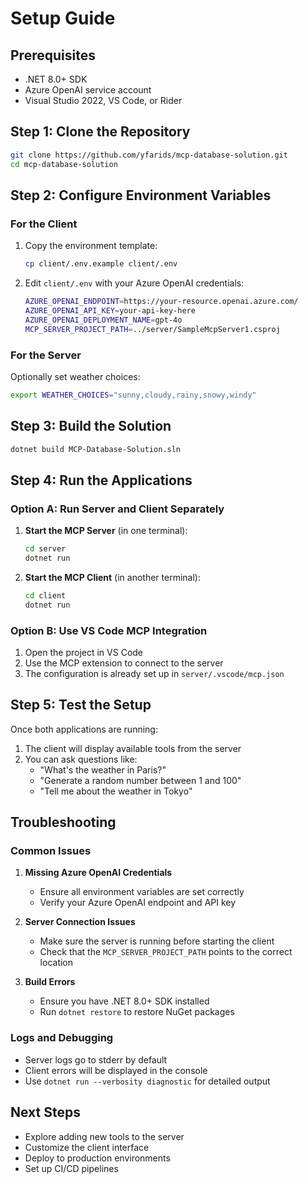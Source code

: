 # Setup Guide

## Prerequisites

- .NET 8.0+ SDK
- Azure OpenAI service account
- Visual Studio 2022, VS Code, or Rider

## Step 1: Clone the Repository

```bash
git clone https://github.com/yfarids/mcp-database-solution.git
cd mcp-database-solution
```

## Step 2: Configure Environment Variables

### For the Client

1. Copy the environment template:
   ```bash
   cp client/.env.example client/.env
   ```

2. Edit `client/.env` with your Azure OpenAI credentials:
   ```bash
   AZURE_OPENAI_ENDPOINT=https://your-resource.openai.azure.com/
   AZURE_OPENAI_API_KEY=your-api-key-here
   AZURE_OPENAI_DEPLOYMENT_NAME=gpt-4o
   MCP_SERVER_PROJECT_PATH=../server/SampleMcpServer1.csproj
   ```

### For the Server

Optionally set weather choices:
```bash
export WEATHER_CHOICES="sunny,cloudy,rainy,snowy,windy"
```

## Step 3: Build the Solution

```bash
dotnet build MCP-Database-Solution.sln
```

## Step 4: Run the Applications

### Option A: Run Server and Client Separately

1. **Start the MCP Server** (in one terminal):
   ```bash
   cd server
   dotnet run
   ```

2. **Start the MCP Client** (in another terminal):
   ```bash
   cd client
   dotnet run
   ```

### Option B: Use VS Code MCP Integration

1. Open the project in VS Code
2. Use the MCP extension to connect to the server
3. The configuration is already set up in `server/.vscode/mcp.json`

## Step 5: Test the Setup

Once both applications are running:

1. The client will display available tools from the server
2. You can ask questions like:
   - "What's the weather in Paris?"
   - "Generate a random number between 1 and 100"
   - "Tell me about the weather in Tokyo"

## Troubleshooting

### Common Issues

1. **Missing Azure OpenAI Credentials**
   - Ensure all environment variables are set correctly
   - Verify your Azure OpenAI endpoint and API key

2. **Server Connection Issues**
   - Make sure the server is running before starting the client
   - Check that the `MCP_SERVER_PROJECT_PATH` points to the correct location

3. **Build Errors**
   - Ensure you have .NET 8.0+ SDK installed
   - Run `dotnet restore` to restore NuGet packages

### Logs and Debugging

- Server logs go to stderr by default
- Client errors will be displayed in the console
- Use `dotnet run --verbosity diagnostic` for detailed output

## Next Steps

- Explore adding new tools to the server
- Customize the client interface
- Deploy to production environments
- Set up CI/CD pipelines
